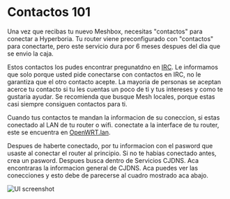 Contactos 101
=============

Una vez que recibas tu nuevo Meshbox, necesitas "contactos" para conectar a Hyperboria. Tu router viene preconfigurado con "contactos" para conectarte, pero este servicio dura por 6 meses despues del dia que se envio la caja.

Estos contactos los pudes encontrar pregunatdno en [IRC](https://wiki.projectmeshnet.org/IRC). Le informamos que solo porque usted pide conectarse con contactos en IRC, no le garantiza que el otro contacto acepte. La mayoria de personas se aceptan acerce tu contacto si tu les cuentas un poco de ti y tus intereses y como te gustaria ayudar. Se recomienda que busque Mesh locales, porque estas casi siempre consiguen contactos para ti.

Cuando tus contactos te mandan la informacion de su coneccion, si estas conectado al LAN de tu router o wifi. conectate a la interface de tu router, este se encuentra en [OpenWRT.lan](http://openwrt.lan).

Despues de haberte conectado, por tu informacion con el pasword que usaste al conectar el router al principio. Si no te habias conectado antes, crea un pasword. Despues busca  dentro de Servicios CJDNS. Aca encontraras la informacion general de CJDNS. Aca puedes ver las conecciones y esto debe de parecerse al cuadro mostrado aca abajo.

![UI screenshot](https://raw.githubusercontent.com/SeattleMeshnet/meshbox/ee9340a6421fe0342eda44b23028143923bb65ee/screenshot.png)